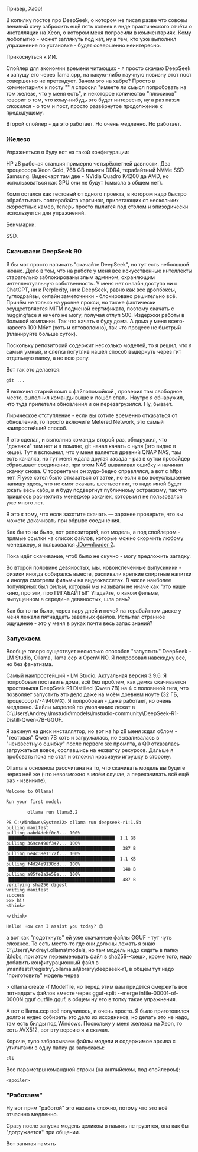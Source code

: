 Привер, Хабр!

В копилку постов про DeepSeek, о котором не писал разве что совсем ленивый хочу забросить ещё пять копеек в виде практического отчёта о инсталляции на Xeon, о котором меня попросили в комментариях. Кому любопытно - может заглянуть под кат, ну а тем, кто уже выполнил упражнение по установке - будет совершенно неинтересно.

Прикоснуться к ИИ.

Спойлер для экономии времени читающих - я просто скачаю DeepSeek и запущу его через llama.cpp, на какую-либо научную новизну этот пост совершенно не претендует. Зачем это на хабре? Просто в комментариях к посту "" я спросил "имеете ли смысл попробовать на том железе, что у меня есть", и некоторое количество "плюсиков" говорит о том, что кому-нибудь это будет интересно, ну а раз паззл сложился - о том и пост, просто развёрнутое продолжение к предыдущему.

Второй спойлер - да это работает. Но очень медленно. Но работает.

### Железо

Упражняться я буду вот на такой конфигурации:

HP z8 рабочая станция примерно четырёхлетней давности. Два процессора Xeon Gold, 768 GB памяти DDR4, терабайтный NVMe SSD Samsung. Видеокарт там две - NVidia Quadro K4200 да AMD, но использоваться как GPU они не будут (смысла в общем нет).

Комп остался как тестовый от одного проекта,  в котором надо быстро обрабатывать полтерабайта картинок, прилетающих от нескольких скоростных камер, теперь просто пылится под столом и эпизодически используется для упражнений.

Бенчмарки:

SSD.

### Скачиваем DeepSeek R0

Я бы мог просто написать "скачайте DeepSeek", но тут есть небольшой нюанс. Дело в том, что на работе у меня все искусственные интеллекты старательно заблокированы злым админом, охраняющим интеллектуальную собственность. У меня нет онлайн доступа ни к ChatGPT, ни к Perplexity, ни к DeepSeek, равно как все дропбоксы, гуглодрайвы, онлайн заметочники - блокировано решительно всё. Причём не только на уровне прокси, но также фактически осуществляется MITM подменой сертификата, поэтому скачать с huggingface я ничего не могу, получая отлуп 500. Издержки работы в большой компании. Так что качать я буду дома. А дома у меня всего-навсего 100 Мбит (хоть и оптоволокно), так что процесс не быстрый (планируйте больше суток).

Поскольку репозиторий содержит несколько моделей, то я решил, что я самый умный, и слегка погуглив нашёл способ выдернуть через гит отдельную папку, а не всю репу.

Вот так это делается:

```
git ...
```

Я включил старый комп с файлопомойкой , проверил там свободное место, выполнил команды выше и пошёл спать. Наутро я обнаружил, что туда прилетели обновления и он перезагрузился. Ну, бывает.

Лирическое отступление - если вы хотите временно отказаться от обновлений, то просто включите Metered Network, это самый наипростейший способ.

Я это сделал, и выполнив команды второй раз, обнаружил, что "докачки" там нет и в помине, git начал качать с нуля (это видно в кеше). Тут я вспомнил, что у меня валяется древний QNAP NAS, там есть качалка, но тут меня ждала другая засада - раз в сутки провайдер сбрасывает соединение, при этом NAS вываливал ошибку и начинал скачку снова. С торрентами он худо-бедно справлялся, а вот с https нет. Я уже хотел было отказаться от затеи, но если я во всеуслышаение напишу здесь, что не смог скачать шестьсот гиг, то надо мной будет ржать весь хабр, и я буду подвергнут публичному остракизму, так что пришлось расчехлить  менеджер закачек, которым я не пользовался уже много лет.

Я это к тому, что если захотите скачать — заранее проверьте, что вы можете докачивать при обрыве соединения.

Как бы то ни было, вот репозиторий, вот модель, а под спойлером - прямые ссылки на список файлов, которые можно скормить любому менеджеру, я пользовался [JDownloader 2](https://jdownloader.org/download/index).

Пока идёт скачивание, чтоб было не скучно - могу предложить загадку.

Во второй половине девяностых, мы, новоиспечённые выпускники - физики иногда собиралсь вместе, распивали крепкие спиртные напитки и иногда смотрели фильмы на видеокассетах. В числе наиболее популярных был фильм, который мы называли не иначе как "это наше кино, про эти, про ГИГАБАЙТЫ!" Угадайте, о каком фильме, выпущенном в середине девяностых, шла речь?

Как бы то ни было, через пару дней и ночей на терабайтном диске у меня лежали пятнадцать заветных файлов. Испытал странное ощущение - это у меня в руках почти весь запас знаний?

### Запускаем.

Вообще говоря существует несколько способов "запустить" DeepSeek - LM Studio, Ollama, llama.ccp и OpenVINO. Я попробовал навскидку все, но без фанатизма.

Самый наипростейший - LM Studio. Актуальная версия 3.9.6. Я попробовал поставить дома, всё без проблем, как демка скачивается простенькая DeepSeek R1 Distilled (Qwen 7B) на 4 с половиной гига, что позволяет запустить это дело даже на моём древнем ноуте (32 ГБ, процессор i7-4940MX). Я попробовал - даже работает, но очень медленно. Файлы моделей по умолчанию лежат в C:\Users\Andrey\.\\lmstudio\models\lmstudio-community\DeepSeek-R1-Distill-Qwen-7B-GGUF.

Я закинул на диск инсталлятор, но вот на hp z8 меня ждал облом - "тестовая" Qwen 7B хоть и загружалась, но вываливалась в "неизвестную ошибку" после первого же промпта, а Q0 отказалась загружаться вовсе, сославшись на нехватку ресурсов. Дальше я пробовать пока не стал и отложил красивую игрушку в сторону.

Ollama в основном рассчитана на то, что скачивать модель вы будете через неё же (что невозможно в моём случае, а перекачивать всё ещё раз - извините), 

```
Welcome to Ollama!

Run your first model:

        ollama run llama3.2

PS C:\Windows\System32> ollama run deepseek-r1:1.5b
pulling manifest
pulling aabd4debf0c8... 100% ▕████████████████████████████████████████▏ 1.1 GB
pulling 369ca498f347... 100% ▕████████████████████████████████████████▏  387 B
pulling 6e4c38e1172f... 100% ▕████████████████████████████████████████▏ 1.1 KB
pulling f4d24e9138dd... 100% ▕████████████████████████████████████████▏  148 B
pulling a85fe2a2e58e... 100% ▕████████████████████████████████████████▏  487 B
verifying sha256 digest
writing manifest
success
>>> hi!
<think>

</think>

Hello! How can I assist you today? 😊
```

а вот как "подоткнуть" ей уже скачанные файлы GGUF - тут чуть сложнее. То есть место-то где они должны лежать я знаю C:\Users\Andrey\\.ollama\models, но там модель надо кидать в папку \blobs, при этом переименовать файл в sha256-<хеш>, кроме того,  надо добавить конфигурационный файл в \manifests\registry\\.ollama.ai\library\deepseek-r1, в общем тут надо "приготовить" модель через 

\> ollama create <your-model-name-here> -f Modelfile, но перед этим вам придётся смержить все пятнадцать файлов вместе через gguf-split --merge infile-00001-of-0000N.gguf outfile.gguf, в общем ну его в топку такие упражнения.

А вот с llama.ccp всё получилось, и очень просто. Я было приготовился долго и нудно собирать это дело из исходников, но делать это не надо, там есть билды под Windows. Поскольку у меня железка на Xeon, то есть AVX512, вот эту версию я и скачал.

Короче, тупо забрасываем файлы модели и содержимое архива с утилитами в одну папку да запускаем:

```
cli
```

Все параметры командной строки (на английском, под спойлером):

```
<spoiler>
```

### "Работаем"

Ну вот прям "работой" это назвать сложно, потому что это всё отчаянно медленно.

Сразу после запуска модель целиком в память не грузится, она как бы "догружается" при общении.

Вот занятая память